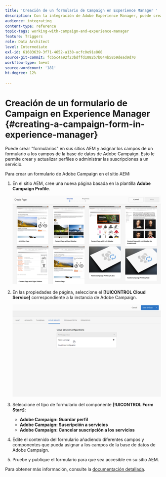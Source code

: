 ```yaml
---
title: 'Creación de un formulario de Campaign en Experience Manager '
description: Con la integración de Adobe Experience Manager, puede crear formularios directamente en AEM para crear y actualizar perfiles o administrar suscripciones.
audience: integrating
content-type: reference
topic-tags: working-with-campaign-and-experience-manager
feature: Triggers
role: Data Architect
level: Intermediate
exl-id: 61683639-3f71-4652-a138-acfc0e91e868
source-git-commit: fcb5c4a92f23bdffd1082b7b044b5859dead9d70
workflow-type: tm+mt
source-wordcount: '181'
ht-degree: 12%

---
```


# Creación de un formulario de Campaign en Experience Manager {#creating-a-campaign-form-in-experience-manager}

Puede crear &quot;formularios&quot; en sus sitios AEM y asignar los campos de un formulario a los campos de la base de datos de Adobe Campaign. Esto le permite crear y actualizar perfiles o administrar las suscripciones a un servicio.

Para crear un formulario de Adobe Campaign en el sitio AEM:

1. En el sitio AEM, cree una nueva página basada en la plantilla **Adobe Campaign Profile**.

   ![](assets/aem_content_forms.png)

1. En las propiedades de página, seleccione el **[!UICONTROL Cloud Service]** correspondiente a la instancia de Adobe Campaign.

   ![](assets/aem_content_forms_2.png)

1. Seleccione el tipo de formulario del componente **[!UICONTROL Form Start]**:

   * **Adobe Campaign: Guardar perfil**
   * **Adobe Campaign: Suscripción a servicios**
   * **Adobe Campaign: Cancelar suscripción a los servicios**

1. Edite el contenido del formulario añadiendo diferentes campos y componentes que pueda asignar a los campos de la base de datos de Adobe Campaign.
1. Pruebe y publique el formulario para que sea accesible en su sitio AEM.

Para obtener más información, consulte la [documentación detallada](https://experienceleague.adobe.com/docs/experience-manager-65/authoring/aem-adobe-campaign/adobe-campaign-forms.html).

